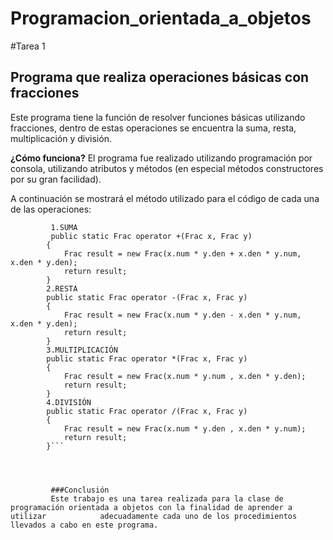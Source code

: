 # Programacion_orientada_a_objetos
#Tarea 1
## Programa que realiza operaciones básicas con fracciones

Este programa tiene la función de resolver funciones básicas utilizando fracciones, dentro de estas operaciones se encuentra la suma, resta, multiplicación y división.

**¿Cómo funciona?**
El programa fue realizado utilizando programación por consola, utilizando atributos y métodos (en especial métodos constructores por su gran facilidad).

A continuación se mostrará el método utilizado para el código de cada una de las operaciones:

```
         1.SUMA
         public static Frac operator +(Frac x, Frac y)
        {
            Frac result = new Frac(x.num * y.den + x.den * y.num, x.den * y.den);
            return result;
        }
        2.RESTA
        public static Frac operator -(Frac x, Frac y)
        {
            Frac result = new Frac(x.num * y.den - x.den * y.num, x.den * y.den);
            return result;
        }
        3.MULTIPLICACIÓN
        public static Frac operator *(Frac x, Frac y)
        {
            Frac result = new Frac(x.num * y.num , x.den * y.den);
            return result;
        }
        4.DIVISIÓN
        public static Frac operator /(Frac x, Frac y)
        {
            Frac result = new Frac(x.num * y.den , x.den * y.num);
            return result;
        }```
        
        
         

         ###Conclusión
         Este trabajo es una tarea realizada para la clase de programación orientada a objetos con la finalidad de aprender a utilizar            adecuadamente cada uno de los procedimientos llevados a cabo en este programa. 
         


